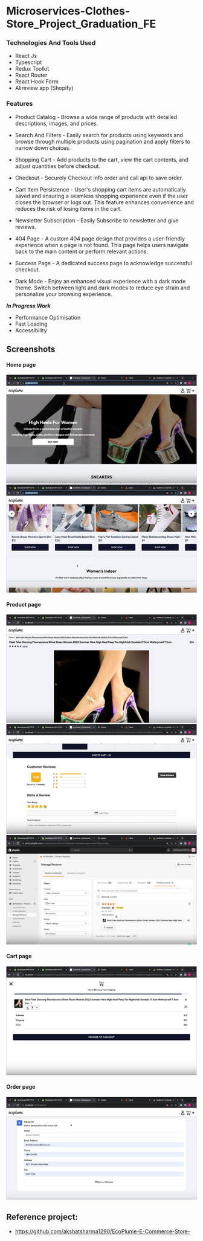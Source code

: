 # Microservices-Clothes-Store_Project_Graduation_FE
### Technologies And Tools Used
- React Js
- Typescript
- Redux Toolkit
- React Router
- React Hook Form
- Alireview app (Shopify)


### Features
- Product Catalog - Browse a wide range of products with detailed descriptions, images, and prices.
  
- Search And Filters - Easily search for products using keywords and browse through multiple products using pagination and apply filters to narrow down choices.
  
- Shopping Cart - Add products to the cart, view the cart contents, and adjust quantities before checkout.
  
- Checkout - Securely Checkout info order and call api to save order.
  
- Cart Item Persistence - User's shopping cart items are automatically saved and ensuring a seamless shopping experience even if the user closes the browser or logs out. This feature enhances convenience and reduces the risk of losing items in the cart.

- Newsletter Subscription - Easily Subscribe to newsletter and give reviews.

- 404 Page - A custom 404 page design that provides a user-friendly experience when a page is not found. This page helps users navigate back to the main content or perform relevant actions.

- Success Page - A dedicated success page to acknowledge successful checkout.

- Dark Mode - Enjoy an enhanced visual experience with a dark mode theme. Switch between light and dark modes to reduce eye strain and personalize your browsing experience.

***In Progress Work***
- Performance Optimisation
- Fast Loading
- Accessibility

## Screenshots
#### Home page
![Home Page](./src/assets/homepage_banner.png)
![Home Page](./src/assets/homepage_collection.png)
#### Product page
![Product Page](./src/assets/product_banner.png)
![Alireview apps](./src/assets/alireview.png)
![Alireview Admin](./src/assets/alireview_admin.png)
#### Cart page
![Cart Panel](./src/assets/cartpage.png)
#### Order page
![Order Pagel](./src/assets/orderpage.png)

## Reference project:
* https://github.com/akshatsharma1290/EcoPlume-E-Commerce-Store-






